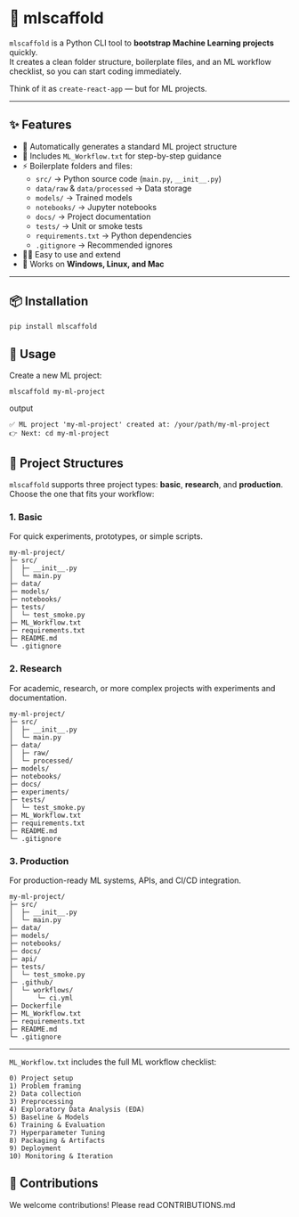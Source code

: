 # 🚀 mlscaffold

`mlscaffold` is a Python CLI tool to **bootstrap Machine Learning projects** quickly.  
It creates a clean folder structure, boilerplate files, and an ML workflow checklist, so you can start coding immediately.

Think of it as `create-react-app` — but for ML projects.

---

## ✨ Features

- 📂 Automatically generates a standard ML project structure
- 📝 Includes `ML_Workflow.txt` for step-by-step guidance
- ⚡ Boilerplate folders and files:
  - `src/` → Python source code (`main.py`, `__init__.py`)
  - `data/raw` & `data/processed` → Data storage
  - `models/` → Trained models
  - `notebooks/` → Jupyter notebooks
  - `docs/` → Project documentation
  - `tests/` → Unit or smoke tests
  - `requirements.txt` → Python dependencies
  - `.gitignore` → Recommended ignores
- 🧑‍💻 Easy to use and extend
- 🔄 Works on **Windows, Linux, and Mac**

---

## 📦 Installation

```bash
pip install mlscaffold
```

## 🚀 Usage 
Create a new ML project:
```
mlscaffold my-ml-project
```

output
```
✅ ML project 'my-ml-project' created at: /your/path/my-ml-project
👉 Next: cd my-ml-project
```

## 📁 Project Structures

`mlscaffold` supports three project types: **basic**, **research**, and **production**. Choose the one that fits your workflow:

### 1. Basic
For quick experiments, prototypes, or simple scripts.
```
my-ml-project/
├─ src/
│  ├─ __init__.py
│  └─ main.py
├─ data/
├─ models/
├─ notebooks/
├─ tests/
│  └─ test_smoke.py
├─ ML_Workflow.txt
├─ requirements.txt
├─ README.md
└─ .gitignore
```

### 2. Research
For academic, research, or more complex projects with experiments and documentation.
```
my-ml-project/
├─ src/
│  ├─ __init__.py
│  └─ main.py
├─ data/
│  ├─ raw/
│  └─ processed/
├─ models/
├─ notebooks/
├─ docs/
├─ experiments/
├─ tests/
│  └─ test_smoke.py
├─ ML_Workflow.txt
├─ requirements.txt
├─ README.md
└─ .gitignore
```

### 3. Production
For production-ready ML systems, APIs, and CI/CD integration.
```
my-ml-project/
├─ src/
│  ├─ __init__.py
│  └─ main.py
├─ data/
├─ models/
├─ notebooks/
├─ docs/
├─ api/
├─ tests/
│  └─ test_smoke.py
├─ .github/
│  └─ workflows/
│      └─ ci.yml
├─ Dockerfile
├─ ML_Workflow.txt
├─ requirements.txt
├─ README.md
└─ .gitignore
```

---

`ML_Workflow.txt` includes the full ML workflow checklist:
```
0) Project setup
1) Problem framing
2) Data collection
3) Preprocessing
4) Exploratory Data Analysis (EDA)
5) Baseline & Models
6) Training & Evaluation
7) Hyperparameter Tuning
8) Packaging & Artifacts
9) Deployment
10) Monitoring & Iteration
```
## 🤝 Contributions
We welcome contributions! Please read CONTRIBUTIONS.md